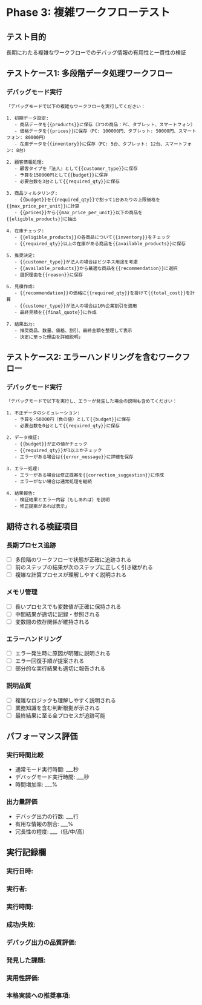 # Phase 3: 複雑ワークフローテスト

## テスト目的
長期にわたる複雑なワークフローでのデバッグ情報の有用性と一貫性の検証

## テストケース1: 多段階データ処理ワークフロー

### デバッグモード実行
```
「デバッグモードで以下の複雑なワークフローを実行してください：

1. 初期データ設定:
   - 商品データを{{products}}に保存（3つの商品：PC、タブレット、スマートフォン）
   - 価格データを{{prices}}に保存（PC: 100000円、タブレット: 50000円、スマートフォン: 80000円）
   - 在庫データを{{inventory}}に保存（PC: 5台、タブレット: 12台、スマートフォン: 8台）

2. 顧客情報処理:
   - 顧客タイプを『法人』として{{customer_type}}に保存
   - 予算を150000円として{{budget}}に保存
   - 必要台数を3台として{{required_qty}}に保存

3. 商品フィルタリング:
   - {{budget}}を{{required_qty}}で割って1台あたりの上限価格を{{max_price_per_unit}}に計算
   - {{prices}}から{{max_price_per_unit}}以下の商品を{{eligible_products}}に抽出

4. 在庫チェック:
   - {{eligible_products}}の各商品について{{inventory}}をチェック
   - {{required_qty}}以上の在庫がある商品を{{available_products}}に保存

5. 推奨決定:
   - {{customer_type}}が法人の場合はビジネス用途を考慮
   - {{available_products}}から最適な商品を{{recommendation}}に選択
   - 選択理由を{{reason}}に保存

6. 見積作成:
   - {{recommendation}}の価格に{{required_qty}}を掛けて{{total_cost}}を計算
   - {{customer_type}}が法人の場合は10%企業割引を適用
   - 最終見積を{{final_quote}}に作成

7. 結果出力:
   - 推奨商品、数量、価格、割引、最終金額を整理して表示
   - 決定に至った理由を詳細説明」
```

## テストケース2: エラーハンドリングを含むワークフロー

### デバッグモード実行
```
「デバッグモードで以下を実行し、エラーが発生した場合の説明も含めてください：

1. 不正データのシミュレーション:
   - 予算を-50000円（負の値）として{{budget}}に保存
   - 必要台数を0台として{{required_qty}}に保存

2. データ検証:
   - {{budget}}が正の値かチェック
   - {{required_qty}}が1以上かチェック
   - エラーがある場合は{{error_message}}に詳細を保存

3. エラー処理:
   - エラーがある場合は修正提案を{{correction_suggestion}}に作成
   - エラーがない場合は通常処理を継続

4. 結果報告:
   - 検証結果とエラー内容（もしあれば）を説明
   - 修正提案があれば表示」
```

## 期待される検証項目

### 長期プロセス追跡
- [ ] 多段階のワークフローで状態が正確に追跡される
- [ ] 前のステップの結果が次のステップに正しく引き継がれる
- [ ] 複雑な計算プロセスが理解しやすく説明される

### メモリ管理
- [ ] 長いプロセスでも変数値が正確に保持される
- [ ] 中間結果が適切に記録・参照される
- [ ] 変数間の依存関係が維持される

### エラーハンドリング
- [ ] エラー発生時に原因が明確に説明される
- [ ] エラー回復手順が提案される
- [ ] 部分的な実行結果も適切に報告される

### 説明品質
- [ ] 複雑なロジックも理解しやすく説明される
- [ ] 業務知識を含む判断根拠が示される
- [ ] 最終結果に至る全プロセスが追跡可能

## パフォーマンス評価

### 実行時間比較
- 通常モード実行時間: ___秒
- デバッグモード実行時間: ___秒
- 時間増加率: ___%

### 出力量評価
- デバッグ出力の行数: ___行
- 有用な情報の割合: ___%
- 冗長性の程度: ___（低/中/高）

## 実行記録欄

### 実行日時:
### 実行者:
### 実行時間:
### 成功/失敗:
### デバッグ出力の品質評価:
### 発見した課題:
### 実用性評価:
### 本格実装への推奨事項: